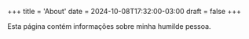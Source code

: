 +++
title = 'About'
date = 2024-10-08T17:32:00-03:00
draft = false
+++

Esta página contém informações sobre minha humilde pessoa.